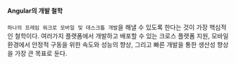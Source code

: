#### Angular의 개발 철학
`하나의 프레임 워크로 모바일 및 데스크톱 개발`을 해낼 수 있도록 한다는 것이 가장 핵심적인 철학이다. 여러가지 플랫폼에서 개발하고 배포할 수 있는 크로스 플랫폼 지원, 모바일 환경에서 안정적 구동을 위한 속도와 성능의 향상, 그리고 빠른 개발을 통한 생산성 향상을 가장 큰 목표로 둔다.

